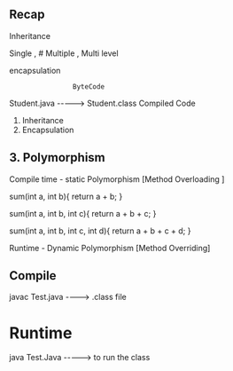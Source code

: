 ## Recap 


Inheritance 

Single , # Multiple , Multi level

encapsulation 


                    ByteCode
Student.java -----> Student.class
                    Compiled Code 


1. Inheritance 
2. Encapsulation 


## 3. Polymorphism

Compile time  - static Polymorphism 
[Method Overloading ]

sum(int a, int b){
return a + b;
}


sum(int a, int b, int c){
return a + b + c;
}

sum(int a, int b, int c, int d){
return a + b + c + d;
}



Runtime - Dynamic Polymorphism 
[Method Overriding]






## Compile 
javac Test.java   ----> .class file

# Runtime
java Test.Java    -----> to run the class 








